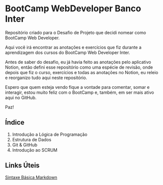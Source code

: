 # BootCamp WebDeveloper Banco Inter
Repositório criado para o Desafio de Projeto que decidi nomear como BootCamp Web Developer.

Aqui você irá encontrar as anotações e exercícios que fiz durante a aprendizagem dos cursos do BootCamp Web Developer Inter.

Antes de saber do desafio, eu já havia feito as anotações pelo aplicativo Notion, então defini esse repositório como uma espécie de revisão, onde depois que fiz o curso, exercícios e todas as anotações no Notion, eu releio e reorganizo tudo aqui neste repositório.

Espero que quem esteja vendo fique a vontade para comentar, somar e interagir, estou muito feliz com o BootCamp e, também, em ser mais ativo aqui no GitHub.

Paz!

## Índice

1. Introdução a Lógica de Programação
2. Estrutura de Dados
3. Git & GitHub
4. Introdução ao SCRUM

## Links Úteis
[Sintaxe Básica Markdown](https://www.markdownguide.org/basic-syntax/)
